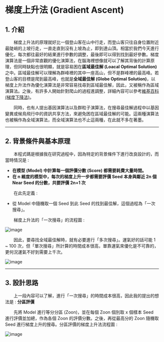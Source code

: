 # 梯度上升法 (Gradient Ascent)

## 1. 介紹

&emsp;&emsp;梯度上升法的原理就好比一個登山客在山中行走，而登山客只往自身位置附近最陡峭的上坡行走，一直走直到沒有上坡為止，即到達山頂。相當於我們今天進行優化，每次都往最好的結果進行參數的調整，最後即可以得到找到最好參數。梯度演算法是一個非常直觀的優化演算法，在腦海裡想像就可以了解其背後的計算原理，但同時缺點也很明顯，就是容易困在**區域最佳解 (Loacal Optimal Solution)** 之中。區域最佳解可以理解為群峰裡的其中一座高山，但不是群峰裡的最高峰。若登山客的目標是爬到最高峰，也就是**全域最佳解 (Globe Optimal Solution)**，以梯度上升法作為優化演算法是非常容易找尋到區域最佳解，因此，又被稱作為區域演算法。之後，有許多人開始針對爬山的過程進調整，詳細內容可以參考[維基百科 (梯度下降法)](https://en.wikipedia.org/wiki/Gradient_descent)。

&emsp;&emsp;同時，也有人提出基因演算法以及群粒子演算法，在搜尋最佳解過程中以基因變異或候鳥飛行中的資訊共享方法，來避免困在區域最佳解的可能。這兩種演算法也被稱作為全域演算法，而全域演算法也不止這兩種，在此就不多在著墨。

---
## 2. 背景條件與基本原理

&emsp;&emsp;本程式碼是根據我在研究過程中，因為特定的背景條件下進行改良設計的，而當時情況是 :

* **在模型 (Model) 中計算每一個評價分數 (Score) 都需要耗費大量時間。**
* **在 n 維度的模型中，每次的梯度上升一步都需要評價 Seed 本身與鄰近 2n 個 Near Seed 的分數，共要評價 2n+1 次**

&emsp;&emsp;在此先定義 : 
* 從 Model 中隨機取一個 Seed 到此 Seed 的找到最佳解，這個過程為「一次搜尋」。

&emsp;&emsp;梯度上升法的「一次搜尋」的流程圖 :

![image]()

&emsp;&emsp;因此，要尋找全域最佳解時，就有必要進行「多次搜尋」。運氣好的話可能 1 ~ 100 次，但「單次搜尋」所計算的時間成本很高，單靠運氣來優化是不可靠的，更何況運氣不好到需要上千次。

![image]()

---
## 3. 設計思路
&emsp;&emsp;上一段內容可以了解，進行「一次搜尋」的時間成本很高，因此我的提出的想法是 : **分區評價**

&emsp;&emsp;先將 Model 進行等分分區 (Zoon)，並在每個 Zoon 個別取 x 個樣本 Seed 進行評價並加總，作為各個 Zoon 的評價分數。之後，再從最高分的 Zoon 隨機取 Seed 進行梯度上升的搜尋。分區評價的梯度上升法流程圖 :

![image]()

